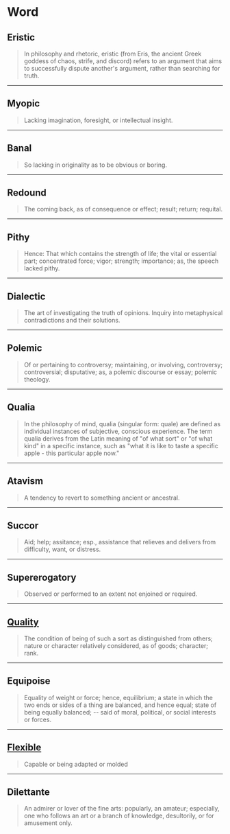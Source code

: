 # Word

## Eristic

> In philosophy and rhetoric, eristic (from Eris, the ancient Greek goddess of chaos, strife, and discord) refers to an argument that aims to successfully dispute another's argument, rather than searching for truth.

<hr />

## Myopic

> Lacking imagination, foresight, or intellectual insight.

<hr />

## Banal

> So lacking in originality as to be obvious or boring.

<hr />

## Redound

> The coming back, as of consequence or effect; result; return; requital.

<hr />

## Pithy

> Hence: That which contains the strength of life; the vital or essential part; concentrated force; vigor; strength; importance; as, the speech lacked pithy.

<hr />

## Dialectic

> The art of investigating the truth of opinions. Inquiry into metaphysical contradictions and their solutions.

<hr />

## Polemic

> Of or pertaining to controversy; maintaining, or involving, controversy; controversial; disputative; as, a polemic discourse or essay; polemic theology.

<hr />

## Qualia

> In the philosophy of mind, qualia (singular form: quale) are defined as individual instances of subjective, conscious experience. The term qualia derives from the Latin meaning of "of what sort" or "of what kind" in a specific instance, such as "what it is like to taste a specific apple - this particular apple now."

<hr />

## Atavism

> A tendency to revert to something ancient or ancestral.

<hr />

## Succor

> Aid; help; assitance; esp., assistance that relieves and delivers from difficulty, want, or distress.

<hr />

## Supererogatory

> Observed or performed to an extent not enjoined or required.

<hr />

## [Quality](/word/quality)

> The condition of being of such a sort as distinguished from others; nature or character relatively considered, as of goods; character; rank.

<hr />

<!--## [Equipoise](/word/equipoise) -->

## Equipoise

> Equality of weight or force; hence, equilibrium; a state in which the two ends or sides of a thing are balanced, and hence equal; state of being equally balanced; -- said of moral, political, or social interests or forces.

<hr />

## [Flexible](/word/flexible)

> Capable or being adapted or molded

<hr />

## Dilettante

> An admirer or lover of the fine arts: popularly, an amateur; especially, one who follows an art or a branch of knowledge, desultorily, or for amusement only.
